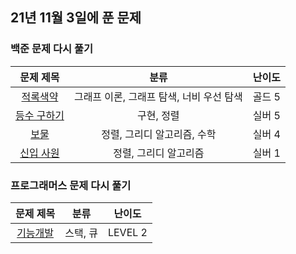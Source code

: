 ## 21년 11월 3일에 푼 문제

### 백준 문제 다시 풀기

|문제 제목|분류|난이도|
|:---:|:---:|:---:|
|[적록색약](https://www.acmicpc.net/problem/10026)|그래프 이론, 그래프 탐색, 너비 우선 탐색|골드 5|
|[등수 구하기](https://www.acmicpc.net/problem/1205)|구현, 정렬|실버 5|
|[보물](https://www.acmicpc.net/problem/1026)|정렬, 그리디 알고리즘, 수학|실버 4|
|[신입 사원](https://www.acmicpc.net/problem/1946)|정렬, 그리디 알고리즘|실버 1|


### 프로그래머스 문제 다시 풀기
|문제 제목|분류|난이도|
|:---:|:---:|:---:|
|[기능개발](https://programmers.co.kr/learn/courses/30/lessons/42586)|스택, 큐|LEVEL 2|
